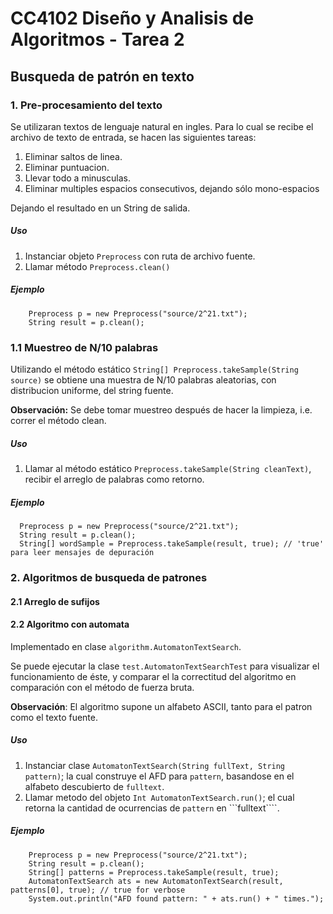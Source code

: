 # CC4102 Diseño y Analisis de Algoritmos - Tarea 2
## Busqueda de patrón en texto


### 1. Pre-procesamiento del texto
Se utilizaran textos de lenguaje natural en ingles. 
Para lo cual se recibe el archivo de texto de entrada, 
se hacen las siguientes tareas:
1. Eliminar saltos de linea.
2. Eliminar puntuacion.
3. Llevar todo a minusculas.
4. Eliminar multiples espacios consecutivos, dejando sólo mono-espacios

Dejando el resultado en un String de salida.
##### Uso
1. Instanciar objeto ```Preprocess``` con ruta de archivo fuente.
2. Llamar método ```Preprocess.clean()```
##### Ejemplo
        Preprocess p = new Preprocess("source/2^21.txt");
        String result = p.clean();
### 1.1 Muestreo de N/10 palabras
Utilizando el método estático ```String[] Preprocess.takeSample(String source)``` se obtiene 
una muestra de N/10 palabras aleatorias, con distribucion uniforme, del string fuente.

**Observación:** Se debe tomar muestreo después de hacer la limpieza, i.e. correr el método clean.
##### Uso
1. Llamar al método estático ```Preprocess.takeSample(String cleanText)```, recibir el arreglo de palabras como retorno.

##### Ejemplo
      Preprocess p = new Preprocess("source/2^21.txt");
      String result = p.clean();
      String[] wordSample = Preprocess.takeSample(result, true); // 'true' para leer mensajes de depuración
### 2. Algoritmos de busqueda de patrones
#### 2.1 Arreglo de sufijos

#### 2.2 Algoritmo con automata
Implementado en clase ```algorithm.AutomatonTextSearch```.

Se puede ejecutar la clase ```test.AutomatonTextSearchTest``` para visualizar el funcionamiento de éste, y comparar el 
la correctitud del algoritmo en comparación con el método de fuerza bruta.

**Observación**: El algoritmo supone un alfabeto ASCII, tanto para el patron como el texto fuente.

##### Uso
1. Instanciar clase ```AutomatonTextSearch(String fullText, String pattern)```; la cual construye el AFD
para ```pattern```, basandose en el alfabeto descubierto de ```fulltext```.
2. Llamar metodo del objeto ```Int AutomatonTextSearch.run()```; el cual retorna la cantidad de ocurrencias de 
```pattern``` en ```fulltext````.

##### Ejemplo
        Preprocess p = new Preprocess("source/2^21.txt");
        String result = p.clean();
        String[] patterns = Preprocess.takeSample(result, true);
        AutomatonTextSearch ats = new AutomatonTextSearch(result, patterns[0], true); // true for verbose
        System.out.println("AFD found pattern: " + ats.run() + " times.");


